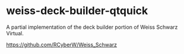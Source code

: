 # weiss-deck-builder-qtquick

A partial implementation of the deck builder portion of Weiss Schwarz Virtual.

https://github.com/RCyberW/Weiss_Schwarz
